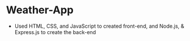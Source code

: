 # Weather-App

- Used HTML, CSS, and JavaScript to created front-end, and Node.js, & Express.js to create the back-end
